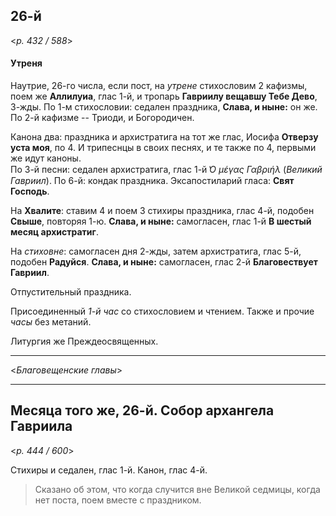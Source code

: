 
## 26-й  

<*p. 432 / 588*>

#### Утреня

Наутрие, 26-го числа, если пост, на *утрене* стихословим 2 кафизмы, поем же **Аллилуиа**, глас 1-й, 
и тропарь **Гавриилу вещавшу Тебе Дево**, 3-жды. 
По 1-м стихословии: седален праздника, **Слава, и ныне:** он же. По 2-й кафизме -- Триоди, и Богородичен.  

Канона два: праздника и архистратига на тот же глас, Иосифа **Отверзу уста моя**, по 4. 
И трипеснцы в своих песнях, и те также по 4, первыми же идут каноны.  
По 3-й песни: седален архистратига, глас 1-й *̔Ο μέγας Γαβριήλ* (*Великий Гавриил*). 
По 6-й: кондак праздника. 
Эксапостиларий гласа: **Свят Господь**. 

На **Хвалите**: ставим 4 и поем 3 стихиры праздника, глас 4-й, подобен **Свыше**, повторяя 1-ю. 
**Слава, и ныне:** самогласен, глас 1-й **В шестый месяц архистратиг**.  

На *стиховне*: самогласен дня 2-жды, затем архистратига, глас 5-й, подобен **Радуйся**. 
**Слава, и ныне:** самогласен, глас 2-й **Благовествует Гавриил**.  

Отпустительный праздника. 

Присоединенный *1-й час* со стихословием и чтением. Также и прочие *часы* без метаний. 

Литургия же Преждеосвященных. 

---

<*Благовещенские главы*>

--- 

## Месяца того же, 26-й. Собор архангела Гавриила  

<*p. 444 / 600*>

Стихиры и седален, глас 1-й. Канон, глас 4-й. 

> Сказано об этом, что когда случится вне Великой седмицы, когда нет поста, поем вместе с праздником. 
